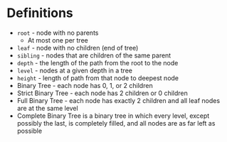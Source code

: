 # Definitions

* `root` - node with no parents
  * At most one per tree
* `leaf` - node with no children (end of tree)
* `sibling` - nodes that are children of the same parent
* `depth` - the length of the path from the root to the node
* `level` - nodes at a given depth in a tree
* `height` - length of path from that node to deepest node
* Binary Tree - each node has 0, 1, or 2 children
* Strict Binary Tree - each node has 2 children or 0 children
* Full Binary Tree - each node has exactly 2 children and all leaf nodes are at the same level
* Complete Binary Tree is a binary tree in which every level, except possibly the last, is completely filled, and all nodes are as far left as possible
